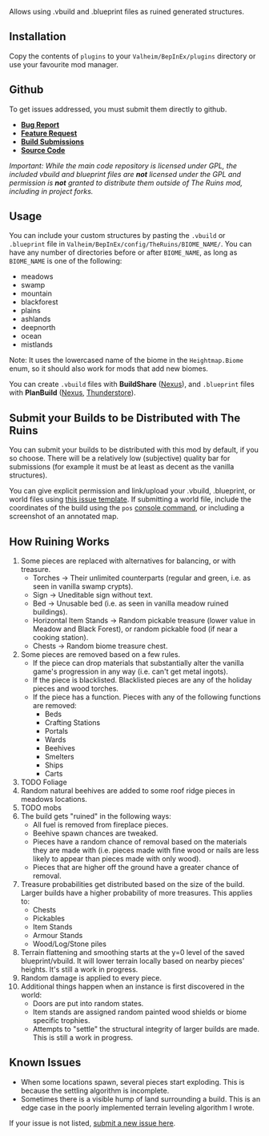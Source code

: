﻿Allows using .vbuild and .blueprint files as ruined generated structures.

## Installation
Copy the contents of `plugins` to your `Valheim/BepInEx/plugins` directory or use your favourite mod manager.


## Github
To get issues addressed, you must submit them directly to github.

- **[Bug Report](https://github.com/heinermann/Valheim_mods/issues/new?assignees=&labels=bug%2C+TheRuins&template=-theruins--bug-report.md&title=)**
- **[Feature Request](https://github.com/heinermann/Valheim_mods/issues/new?assignees=&labels=enhancement%2C+TheRuins&template=-theruins--feature-request.md&title=)**
- **[Build Submissions](https://github.com/heinermann/Valheim_mods/issues/new?assignees=heinermann&labels=build+permission%2C+TheRuins&template=-theruins--build-submission.md&title=)**
- **[Source Code](https://github.com/heinermann/Valheim_mods/tree/main/TheRuins)**

*Important: While the main code repository is licensed under GPL, the included vbuild and blueprint files are **not** licensed under the GPL and permission is **not** granted to distribute them outside of The Ruins mod, including in project forks.*


## Usage
You can include your custom structures by pasting the `.vbuild` or `.blueprint` file in `Valheim/BepInEx/config/TheRuins/BIOME_NAME/`. You can have any number of directories before or after `BIOME_NAME`, as long as `BIOME_NAME` is one of the following:

- meadows
- swamp
- mountain
- blackforest
- plains
- ashlands
- deepnorth
- ocean
- mistlands

Note: It uses the lowercased name of the biome in the `Heightmap.Biome` enum, so it should also work for mods that add new biomes.

You can create `.vbuild` files with **BuildShare** ([Nexus](https://www.nexusmods.com/valheim/mods/5)), and `.blueprint` files with **PlanBuild** ([Nexus](https://www.nexusmods.com/valheim/mods/1125), [Thunderstore](https://valheim.thunderstore.io/package/MathiasDecrock/PlanBuild/)).


## Submit your Builds to be Distributed with The Ruins
You can submit your builds to be distributed with this mod by default, if you so choose. There will be a relatively low (subjective) quality bar for submissions (for example it must be at least as decent as the vanilla structures).

You can give explicit permission and link/upload your .vbuild, .blueprint, or world files using [this issue template](https://github.com/heinermann/Valheim_mods/issues/new?assignees=heinermann&labels=build+permission%2C+TheRuins&template=-theruins--build-submission.md&title=). If submitting a world file, include the coordinates of the build using the `pos` [console command](https://valheim.fandom.com/wiki/Console_Commands), or including a screenshot of an annotated map.


## How Ruining Works
1. Some pieces are replaced with alternatives for balancing, or with treasure.
    - Torches -> Their unlimited counterparts (regular and green, i.e. as seen in vanilla swamp crypts).
    - Sign -> Uneditable sign without text.
    - Bed -> Unusable bed (i.e. as seen in vanilla meadow ruined buildings).
    - Horizontal Item Stands -> Random pickable treasure (lower value in Meadow and Black Forest), or random pickable food (if near a cooking station).
    - Chests -> Random biome treasure chest.
2. Some pieces are removed based on a few rules.
    - If the piece can drop materials that substantially alter the vanilla game's progression in any way (i.e. can't get metal ingots).
    - If the piece is blacklisted. Blacklisted pieces are any of the holiday pieces and wood torches.
    - If the piece has a function. Pieces with any of the following functions are removed:
        - Beds
        - Crafting Stations
        - Portals
        - Wards
        - Beehives
        - Smelters
        - Ships
        - Carts
3. TODO Foliage
4. Random natural beehives are added to some roof ridge pieces in meadows locations.
5. TODO mobs
6. The build gets "ruined" in the following ways:
    - All fuel is removed from fireplace pieces.
    - Beehive spawn chances are tweaked.
    - Pieces have a random chance of removal based on the materials they are made with (i.e. pieces made with fine wood or nails are less likely to appear than pieces made with only wood).
    - Pieces that are higher off the ground have a greater chance of removal.
7. Treasure probabilities get distributed based on the size of the build. Larger builds have a higher probability of more treasures. This applies to:
    - Chests
    - Pickables
    - Item Stands
    - Armour Stands
    - Wood/Log/Stone piles
8. Terrain flattening and smoothing starts at the y=0 level of the saved blueprint/vbuild. It will lower terrain locally based on nearby pieces' heights. It's still a work in progress.
9. Random damage is applied to every piece.
10. Additional things happen when an instance is first discovered in the world:
    - Doors are put into random states.
    - Item stands are assigned random painted wood shields or biome specific trophies.
    - Attempts to "settle" the structural integrity of larger builds are made. This is still a work in progress.


## Known Issues
- When some locations spawn, several pieces start exploding. This is because the settling algorithm is incomplete.
- Sometimes there is a visible hump of land surrounding a build. This is an edge case in the poorly implemented terrain leveling algorithm I wrote.

If your issue is not listed, [submit a new issue here](https://github.com/heinermann/Valheim_mods/issues/new?assignees=&labels=bug%2C+TheRuins&template=-theruins--bug-report.md&title=).

